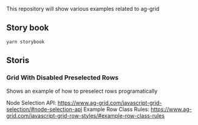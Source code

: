 This repository will show various examples related to ag-grid 

## Story book

`yarn storybook`

## Storis

### Grid With Disabled Preselected Rows

Shows an example of how to preselect rows programatically

Node Selection API: https://www.ag-grid.com/javascript-grid-selection/#node-selection-api
Example Row Class Rules: https://www.ag-grid.com/javascript-grid-row-styles/#example-row-class-rules
